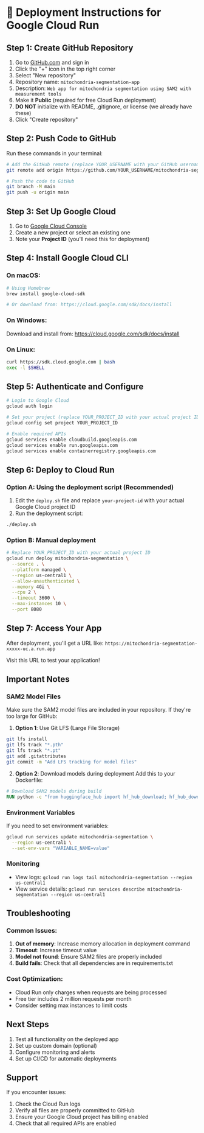 # 🚀 Deployment Instructions for Google Cloud Run

## Step 1: Create GitHub Repository

1. Go to [GitHub.com](https://github.com) and sign in
2. Click the "+" icon in the top right corner
3. Select "New repository"
4. Repository name: `mitochondria-segmentation-app`
5. Description: `Web app for mitochondria segmentation using SAM2 with measurement tools`
6. Make it **Public** (required for free Cloud Run deployment)
7. **DO NOT** initialize with README, .gitignore, or license (we already have these)
8. Click "Create repository"

## Step 2: Push Code to GitHub

Run these commands in your terminal:

```bash
# Add the GitHub remote (replace YOUR_USERNAME with your GitHub username)
git remote add origin https://github.com/YOUR_USERNAME/mitochondria-segmentation-app.git

# Push the code to GitHub
git branch -M main
git push -u origin main
```

## Step 3: Set Up Google Cloud

1. Go to [Google Cloud Console](https://console.cloud.google.com/)
2. Create a new project or select an existing one
3. Note your **Project ID** (you'll need this for deployment)

## Step 4: Install Google Cloud CLI

### On macOS:
```bash
# Using Homebrew
brew install google-cloud-sdk

# Or download from: https://cloud.google.com/sdk/docs/install
```

### On Windows:
Download and install from: https://cloud.google.com/sdk/docs/install

### On Linux:
```bash
curl https://sdk.cloud.google.com | bash
exec -l $SHELL
```

## Step 5: Authenticate and Configure

```bash
# Login to Google Cloud
gcloud auth login

# Set your project (replace YOUR_PROJECT_ID with your actual project ID)
gcloud config set project YOUR_PROJECT_ID

# Enable required APIs
gcloud services enable cloudbuild.googleapis.com
gcloud services enable run.googleapis.com
gcloud services enable containerregistry.googleapis.com
```

## Step 6: Deploy to Cloud Run

### Option A: Using the deployment script (Recommended)

1. Edit the `deploy.sh` file and replace `your-project-id` with your actual Google Cloud project ID
2. Run the deployment script:
```bash
./deploy.sh
```

### Option B: Manual deployment

```bash
# Replace YOUR_PROJECT_ID with your actual project ID
gcloud run deploy mitochondria-segmentation \
  --source . \
  --platform managed \
  --region us-central1 \
  --allow-unauthenticated \
  --memory 4Gi \
  --cpu 2 \
  --timeout 3600 \
  --max-instances 10 \
  --port 8080
```

## Step 7: Access Your App

After deployment, you'll get a URL like:
`https://mitochondria-segmentation-xxxxx-uc.a.run.app`

Visit this URL to test your application!

## Important Notes

### SAM2 Model Files
Make sure the SAM2 model files are included in your repository. If they're too large for GitHub:

1. **Option 1**: Use Git LFS (Large File Storage)
```bash
git lfs install
git lfs track "*.pth"
git lfs track "*.pt"
git add .gitattributes
git commit -m "Add LFS tracking for model files"
```

2. **Option 2**: Download models during deployment
Add this to your Dockerfile:
```dockerfile
# Download SAM2 models during build
RUN python -c "from huggingface_hub import hf_hub_download; hf_hub_download('facebook/sam2-hiera_large', 'sam2_hiera_large.pt', local_dir='sam2')"
```

### Environment Variables
If you need to set environment variables:
```bash
gcloud run services update mitochondria-segmentation \
  --region us-central1 \
  --set-env-vars "VARIABLE_NAME=value"
```

### Monitoring
- View logs: `gcloud run logs tail mitochondria-segmentation --region us-central1`
- View service details: `gcloud run services describe mitochondria-segmentation --region us-central1`

## Troubleshooting

### Common Issues:

1. **Out of memory**: Increase memory allocation in deployment command
2. **Timeout**: Increase timeout value
3. **Model not found**: Ensure SAM2 files are properly included
4. **Build fails**: Check that all dependencies are in requirements.txt

### Cost Optimization:
- Cloud Run only charges when requests are being processed
- Free tier includes 2 million requests per month
- Consider setting max instances to limit costs

## Next Steps

1. Test all functionality on the deployed app
2. Set up custom domain (optional)
3. Configure monitoring and alerts
4. Set up CI/CD for automatic deployments

## Support

If you encounter issues:
1. Check the Cloud Run logs
2. Verify all files are properly committed to GitHub
3. Ensure your Google Cloud project has billing enabled
4. Check that all required APIs are enabled
